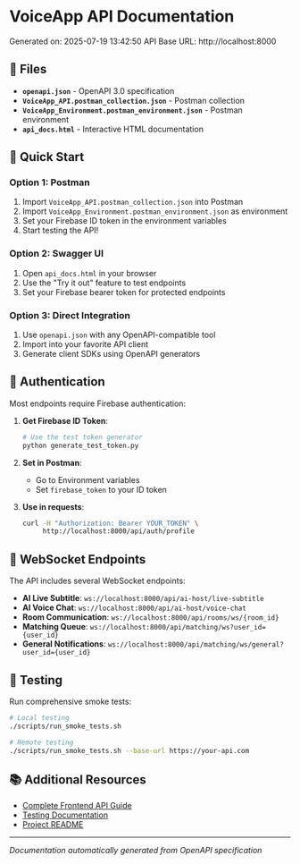 # VoiceApp API Documentation

Generated on: 2025-07-19 13:42:50
API Base URL: http://localhost:8000

## 📁 Files

- **`openapi.json`** - OpenAPI 3.0 specification
- **`VoiceApp_API.postman_collection.json`** - Postman collection
- **`VoiceApp_Environment.postman_environment.json`** - Postman environment
- **`api_docs.html`** - Interactive HTML documentation

## 🚀 Quick Start

### Option 1: Postman
1. Import `VoiceApp_API.postman_collection.json` into Postman
2. Import `VoiceApp_Environment.postman_environment.json` as environment
3. Set your Firebase ID token in the environment variables
4. Start testing the API!

### Option 2: Swagger UI
1. Open `api_docs.html` in your browser
2. Use the "Try it out" feature to test endpoints
3. Set your Firebase bearer token for protected endpoints

### Option 3: Direct Integration
1. Use `openapi.json` with any OpenAPI-compatible tool
2. Import into your favorite API client
3. Generate client SDKs using OpenAPI generators

## 🔑 Authentication

Most endpoints require Firebase authentication:

1. **Get Firebase ID Token**:
   ```bash
   # Use the test token generator
   python generate_test_token.py
   ```

2. **Set in Postman**:
   - Go to Environment variables
   - Set `firebase_token` to your ID token

3. **Use in requests**:
   ```bash
   curl -H "Authorization: Bearer YOUR_TOKEN" \
        http://localhost:8000/api/auth/profile
   ```

## 📡 WebSocket Endpoints

The API includes several WebSocket endpoints:

- **AI Live Subtitle**: `ws://localhost:8000/api/ai-host/live-subtitle`
- **AI Voice Chat**: `ws://localhost:8000/api/ai-host/voice-chat`
- **Room Communication**: `ws://localhost:8000/api/rooms/ws/{room_id}`
- **Matching Queue**: `ws://localhost:8000/api/matching/ws?user_id={user_id}`
- **General Notifications**: `ws://localhost:8000/api/matching/ws/general?user_id={user_id}`

## 🧪 Testing

Run comprehensive smoke tests:
```bash
# Local testing
./scripts/run_smoke_tests.sh

# Remote testing
./scripts/run_smoke_tests.sh --base-url https://your-api.com
```

## 📚 Additional Resources

- [Complete Frontend API Guide](../FRONTEND_API_GUIDE.md)
- [Testing Documentation](../TESTING.md)
- [Project README](../README.md)

---

*Documentation automatically generated from OpenAPI specification*
